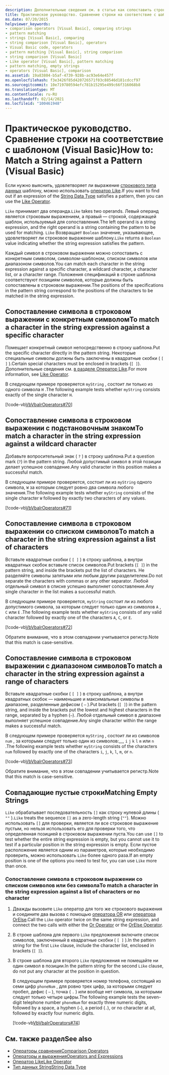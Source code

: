 ```yaml
---
description: Дополнительные сведения см. в статье как сопоставить строку с шаблоном (Visual Basic)
title: Практическое руководство. Сравнение строки на соответствие с шаблоном
ms.date: 07/20/2015
helpviewer_keywords:
- comparison operators [Visual Basic], comparing strings
- pattern matching
- strings [Visual Basic], comparing
- string comparison [Visual Basic], operators
- Visual Basic code, operators
- pattern matching [Visual Basic], string comparison
- string comparison [Visual Basic]
- Like operator [Visual Basic], pattern matching
- pattern matching, empty strings
- operators [Visual Basic], comparison
ms.assetid: 19a83804-b5af-4739-928b-ac93e64e457f
ms.openlocfilehash: f3e3426f85d420726571f03c88546d181cdccf97
ms.sourcegitcommit: 10e719780594efc781b15295e499c66f316068b8
ms.translationtype: MT
ms.contentlocale: ru-RU
ms.lasthandoff: 02/14/2021
ms.locfileid: "100461948"
---
```

# <a name="how-to-match-a-string-against-a-pattern-visual-basic"></a><span data-ttu-id="f88fa-103">Практическое руководство. Сравнение строки на соответствие с шаблоном (Visual Basic)</span><span class="sxs-lookup"><span data-stu-id="f88fa-103">How to: Match a String against a Pattern (Visual Basic)</span></span>

<span data-ttu-id="f88fa-104">Если нужно выяснить, удовлетворяет ли выражение [строкового типа данных](../../../language-reference/data-types/string-data-type.md) шаблону, можно использовать [оператор Like](../../../language-reference/operators/like-operator.md).</span><span class="sxs-lookup"><span data-stu-id="f88fa-104">If you want to find out if an expression of the [String Data Type](../../../language-reference/data-types/string-data-type.md) satisfies a pattern, then you can use the [Like Operator](../../../language-reference/operators/like-operator.md).</span></span>

<span data-ttu-id="f88fa-105">`Like` принимает два операнда.</span><span class="sxs-lookup"><span data-stu-id="f88fa-105">`Like` takes two operands.</span></span> <span data-ttu-id="f88fa-106">Левый операнд является строковым выражением, а правый — строкой, содержащей шаблон, используемый для сопоставления.</span><span class="sxs-lookup"><span data-stu-id="f88fa-106">The left operand is a string expression, and the right operand is a string containing the pattern to be used for matching.</span></span> <span data-ttu-id="f88fa-107">`Like` Возвращает `Boolean` значение, указывающее, удовлетворяет ли строковое выражение шаблону.</span><span class="sxs-lookup"><span data-stu-id="f88fa-107">`Like` returns a `Boolean` value indicating whether the string expression satisfies the pattern.</span></span>

<span data-ttu-id="f88fa-108">Каждый символ в строковом выражении можно сопоставить с конкретным символом, символом-шаблоном, списком символов или диапазоном символов.</span><span class="sxs-lookup"><span data-stu-id="f88fa-108">You can match each character in the string expression against a specific character, a wildcard character, a character list, or a character range.</span></span> <span data-ttu-id="f88fa-109">Положения спецификаций в строке шаблона соответствуют позициям символов, которые должны быть сопоставлены в строковом выражении.</span><span class="sxs-lookup"><span data-stu-id="f88fa-109">The positions of the specifications in the pattern string correspond to the positions of the characters to be matched in the string expression.</span></span>

## <a name="to-match-a-character-in-the-string-expression-against-a-specific-character"></a><span data-ttu-id="f88fa-110">Сопоставление символа в строковом выражении с конкретным символом</span><span class="sxs-lookup"><span data-stu-id="f88fa-110">To match a character in the string expression against a specific character</span></span>

<span data-ttu-id="f88fa-111">Помещает конкретный символ непосредственно в строку шаблона.</span><span class="sxs-lookup"><span data-stu-id="f88fa-111">Put the specific character directly in the pattern string.</span></span> <span data-ttu-id="f88fa-112">Некоторые специальные символы должны быть заключены в квадратные скобки ( `[ ]` ).</span><span class="sxs-lookup"><span data-stu-id="f88fa-112">Certain special characters must be enclosed in brackets (`[ ]`).</span></span> <span data-ttu-id="f88fa-113">Дополнительные сведения см. [в разделе Оператор Like](../../../language-reference/operators/like-operator.md).</span><span class="sxs-lookup"><span data-stu-id="f88fa-113">For more information, see [Like Operator](../../../language-reference/operators/like-operator.md).</span></span>

<span data-ttu-id="f88fa-114">В следующем примере проверяется `myString` , состоит ли только из одного символа `H` .</span><span class="sxs-lookup"><span data-stu-id="f88fa-114">The following example tests whether `myString` consists exactly of the single character `H`.</span></span>

[!code-vb[VbVbalrOperators#70](~/samples/snippets/visualbasic/VS_Snippets_VBCSharp/VbVbalrOperators/VB/Class1.vb#70)]

## <a name="to-match-a-character-in-the-string-expression-against-a-wildcard-character"></a><span data-ttu-id="f88fa-115">Сопоставление символа в строковом выражении с подстановочным знаком</span><span class="sxs-lookup"><span data-stu-id="f88fa-115">To match a character in the string expression against a wildcard character</span></span>

<span data-ttu-id="f88fa-116">Добавьте вопросительный знак ( `?` ) в строку шаблона.</span><span class="sxs-lookup"><span data-stu-id="f88fa-116">Put a question mark (`?`) in the pattern string.</span></span> <span data-ttu-id="f88fa-117">Любой допустимый символ в этой позиции делает успешное совпадение.</span><span class="sxs-lookup"><span data-stu-id="f88fa-117">Any valid character in this position makes a successful match.</span></span>

<span data-ttu-id="f88fa-118">В следующем примере проверяется, состоит ли из `myString` одного символа, `W` за которым следует ровно два символа любого значения.</span><span class="sxs-lookup"><span data-stu-id="f88fa-118">The following example tests whether `myString` consists of the single character `W` followed by exactly two characters of any values.</span></span>

[!code-vb[VbVbalrOperators#71](~/samples/snippets/visualbasic/VS_Snippets_VBCSharp/VbVbalrOperators/VB/Class1.vb#71)]

## <a name="to-match-a-character-in-the-string-expression-against-a-list-of-characters"></a><span data-ttu-id="f88fa-119">Сопоставление символа в строковом выражении со списком символов</span><span class="sxs-lookup"><span data-stu-id="f88fa-119">To match a character in the string expression against a list of characters</span></span>

<span data-ttu-id="f88fa-120">Вставьте квадратные скобки ( `[ ]` ) в строку шаблона, а внутри квадратных скобок вставьте список символов.</span><span class="sxs-lookup"><span data-stu-id="f88fa-120">Put brackets (`[ ]`) in the pattern string, and inside the brackets put the list of characters.</span></span> <span data-ttu-id="f88fa-121">Не разделяйте символы запятыми или любым другим разделителем.</span><span class="sxs-lookup"><span data-stu-id="f88fa-121">Do not separate the characters with commas or any other separator.</span></span> <span data-ttu-id="f88fa-122">Любой отдельный символ в списке успешно выполняет сопоставление.</span><span class="sxs-lookup"><span data-stu-id="f88fa-122">Any single character in the list makes a successful match.</span></span>

<span data-ttu-id="f88fa-123">В следующем примере проверяется, `myString` состоит ли из любого допустимого символа, за которым следует только один из символов `A` , `C` или `E` .</span><span class="sxs-lookup"><span data-stu-id="f88fa-123">The following example tests whether `myString` consists of any valid character followed by exactly one of the characters `A`, `C`, or `E`.</span></span>

[!code-vb[VbVbalrOperators#72](~/samples/snippets/visualbasic/VS_Snippets_VBCSharp/VbVbalrOperators/VB/Class1.vb#72)]

<span data-ttu-id="f88fa-124">Обратите внимание, что в этом совпадении учитывается регистр.</span><span class="sxs-lookup"><span data-stu-id="f88fa-124">Note that this match is case-sensitive.</span></span>

## <a name="to-match-a-character-in-the-string-expression-against-a-range-of-characters"></a><span data-ttu-id="f88fa-125">Сопоставление символа в строковом выражении с диапазоном символов</span><span class="sxs-lookup"><span data-stu-id="f88fa-125">To match a character in the string expression against a range of characters</span></span>

<span data-ttu-id="f88fa-126">Вставьте квадратные скобки ( `[ ]` ) в строку шаблона, а внутри квадратных скобок — наименьшие и максимальные символы в диапазоне, разделенные дефисом ( `–` ).</span><span class="sxs-lookup"><span data-stu-id="f88fa-126">Put brackets (`[ ]`) in the pattern string, and inside the brackets put the lowest and highest characters in the range, separated by a hyphen (`–`).</span></span> <span data-ttu-id="f88fa-127">Любой отдельный символ в диапазоне выполняет успешное совпадение.</span><span class="sxs-lookup"><span data-stu-id="f88fa-127">Any single character within the range makes a successful match.</span></span>

<span data-ttu-id="f88fa-128">В следующем примере проверяется `myString` , состоит ли из символов `num` , за которыми следует только один из символов:,,,, `i` `j` `k` `l` `m` или `n` .</span><span class="sxs-lookup"><span data-stu-id="f88fa-128">The following example tests whether `myString` consists of the characters `num` followed by exactly one of the characters `i`, `j`, `k`, `l`, `m`, or `n`.</span></span>

[!code-vb[VbVbalrOperators#73](~/samples/snippets/visualbasic/VS_Snippets_VBCSharp/VbVbalrOperators/VB/Class1.vb#73)]

<span data-ttu-id="f88fa-129">Обратите внимание, что в этом совпадении учитывается регистр.</span><span class="sxs-lookup"><span data-stu-id="f88fa-129">Note that this match is case-sensitive.</span></span>

## <a name="matching-empty-strings"></a><span data-ttu-id="f88fa-130">Совпадающие пустые строки</span><span class="sxs-lookup"><span data-stu-id="f88fa-130">Matching Empty Strings</span></span>

<span data-ttu-id="f88fa-131">`Like` обрабатывает последовательность `[]` как строку нулевой длины ( `""` ).</span><span class="sxs-lookup"><span data-stu-id="f88fa-131">`Like` treats the sequence `[]` as a zero-length string (`""`).</span></span> <span data-ttu-id="f88fa-132">Можно использовать `[]` для проверки, является ли все строковое выражение пустым, но нельзя использовать его для проверки того, что определенная позицией в строковом выражении пуста.</span><span class="sxs-lookup"><span data-stu-id="f88fa-132">You can use `[]` to test whether the entire string expression is empty, but you cannot use it to test if a particular position in the string expression is empty.</span></span> <span data-ttu-id="f88fa-133">Если пустое расположение является одним из параметров, которые необходимо проверить, можно использовать `Like` более одного раза.</span><span class="sxs-lookup"><span data-stu-id="f88fa-133">If an empty position is one of the options you need to test for, you can use `Like` more than once.</span></span>

### <a name="to-match-a-character-in-the-string-expression-against-a-list-of-characters-or-no-character"></a><span data-ttu-id="f88fa-134">Сопоставление символа в строковом выражении со списком символов или без символа</span><span class="sxs-lookup"><span data-stu-id="f88fa-134">To match a character in the string expression against a list of characters or no character</span></span>

1. <span data-ttu-id="f88fa-135">Дважды вызовите `Like` оператор для того же строкового выражения и соедините два вызова с помощью [оператора OR](../../../language-reference/operators/or-operator.md) или [оператора OrElse](../../../language-reference/operators/orelse-operator.md).</span><span class="sxs-lookup"><span data-stu-id="f88fa-135">Call the `Like` operator twice on the same string expression, and connect the two calls with either the [Or Operator](../../../language-reference/operators/or-operator.md) or the [OrElse Operator](../../../language-reference/operators/orelse-operator.md).</span></span>

2. <span data-ttu-id="f88fa-136">В строке шаблона для первого `Like` предложения включите список символов, заключенный в квадратные скобки ( `[ ]` ).</span><span class="sxs-lookup"><span data-stu-id="f88fa-136">In the pattern string for the first `Like` clause, include the character list, enclosed in brackets (`[ ]`).</span></span>

3. <span data-ttu-id="f88fa-137">В строке шаблона для второго `Like` предложения не помещайте ни один символ в позиции.</span><span class="sxs-lookup"><span data-stu-id="f88fa-137">In the pattern string for the second `Like` clause, do not put any character at the position in question.</span></span>

    <span data-ttu-id="f88fa-138">В следующем примере проверяется номер телефона, состоящий из семи цифр `phoneNum` , для ровно трех цифр, за которыми следует пробел, дефис ( `–` ), точка ( `.` ) или вообще нет символа, за которыми следует только четыре цифры.</span><span class="sxs-lookup"><span data-stu-id="f88fa-138">The following example tests the seven-digit telephone number `phoneNum` for exactly three numeric digits, followed by a space, a hyphen (`–`), a period (`.`), or no character at all, followed by exactly four numeric digits.</span></span>

    [!code-vb[VbVbalrOperators#74](~/samples/snippets/visualbasic/VS_Snippets_VBCSharp/VbVbalrOperators/VB/Class1.vb#74)]

## <a name="see-also"></a><span data-ttu-id="f88fa-139">См. также раздел</span><span class="sxs-lookup"><span data-stu-id="f88fa-139">See also</span></span>

- [<span data-ttu-id="f88fa-140">Операторы сравнения</span><span class="sxs-lookup"><span data-stu-id="f88fa-140">Comparison Operators</span></span>](../../../language-reference/operators/comparison-operators.md)
- [<span data-ttu-id="f88fa-141">Операторы и выражения</span><span class="sxs-lookup"><span data-stu-id="f88fa-141">Operators and Expressions</span></span>](index.md)
- [<span data-ttu-id="f88fa-142">Оператор Like</span><span class="sxs-lookup"><span data-stu-id="f88fa-142">Like Operator</span></span>](../../../language-reference/operators/like-operator.md)
- [<span data-ttu-id="f88fa-143">Тип данных String</span><span class="sxs-lookup"><span data-stu-id="f88fa-143">String Data Type</span></span>](../../../language-reference/data-types/string-data-type.md)

